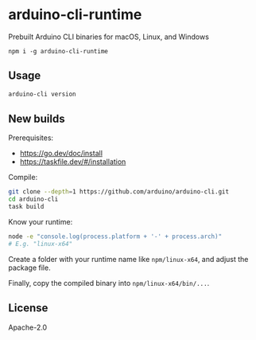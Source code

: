 # arduino-cli-runtime

Prebuilt Arduino CLI binaries for macOS, Linux, and Windows

```
npm i -g arduino-cli-runtime
```

## Usage

```sh
arduino-cli version
```

## New builds

Prerequisites:

- https://go.dev/doc/install
- https://taskfile.dev/#/installation

Compile:

```sh
git clone --depth=1 https://github.com/arduino/arduino-cli.git
cd arduino-cli
task build
```

Know your runtime:

```sh
node -e "console.log(process.platform + '-' + process.arch)"
# E.g. "linux-x64"
```

Create a folder with your runtime name like `npm/linux-x64`, and adjust the package file.

Finally, copy the compiled binary into `npm/linux-x64/bin/...`.

## License

Apache-2.0
